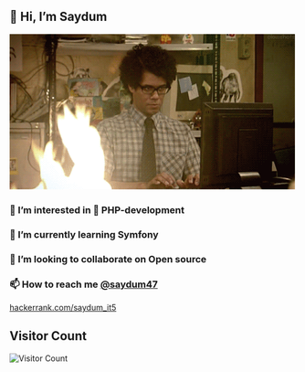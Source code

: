 
## 👋 Hi, I’m Saydum
![](f.gif)
### 👀 I’m interested in :elephant: PHP-development
### 🌱 I’m currently learning Symfony
### 💞️ I’m looking to collaborate on Open source
### 📫 How to reach me [@saydum47](https://t.me/saydum47)

[hackerrank.com/saydum_it5](https://www.hackerrank.com/saydum_it5)

## Visitor Count
![Visitor Count](https://profile-counter.glitch.me/saydum/count.svg)

